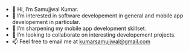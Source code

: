 - 👋 Hi, I’m Samujjwal Kumar.
- 👀 I’m interested in software developement in general and mobile app developement in particular.
- 🌱 I’m sharpening my mobile app development skillset.
- 📝 I’m looking to collaborate on interesting developement projects.
- 📫 Feel free to email me at kumarsamujjwal@gmail.com

<!---
Samk104/Samk104 is a ✨ special ✨ repository because its `README.md` (this file) appears on your GitHub profile.
You can click the Preview link to take a look at your changes.
--->
